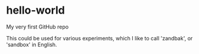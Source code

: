 # hello-world
My very first GitHub repo

This could be used for various experiments, which I like to call 'zandbak', or 'sandbox' in English.

